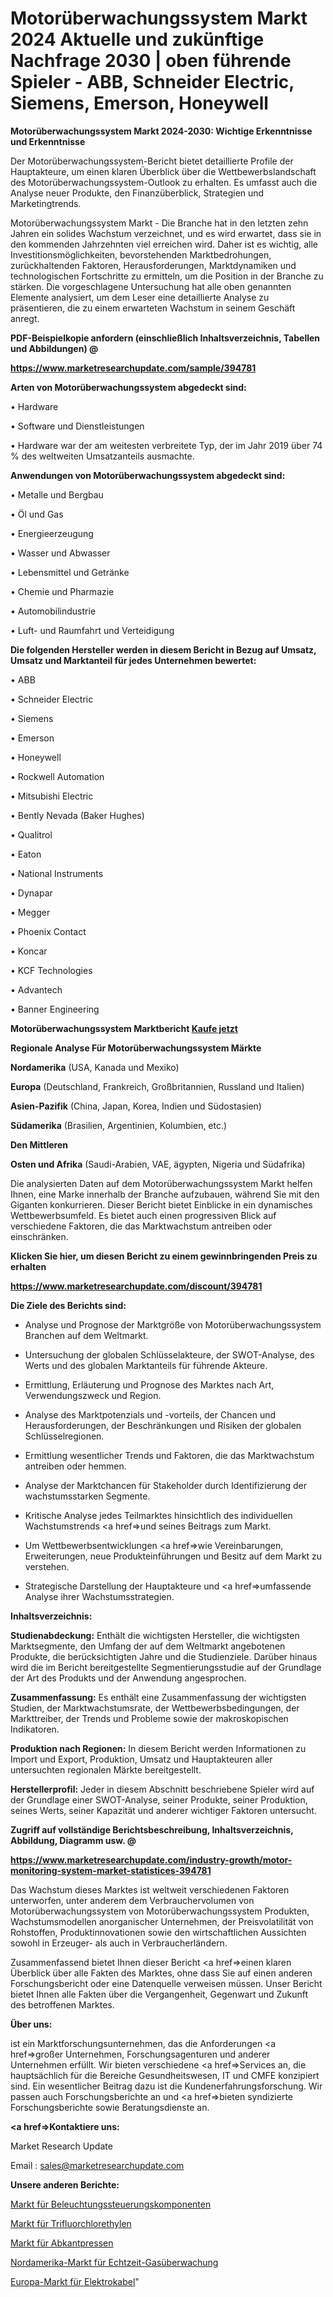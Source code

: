 # Motorüberwachungssystem Markt 2024 Aktuelle und zukünftige Nachfrage 2030 | oben führende Spieler - ABB, Schneider Electric, Siemens, Emerson, Honeywell

<strong>Motorüberwachungssystem Markt 2024-2030: Wichtige Erkenntnisse und Erkenntnisse</strong>

Der Motorüberwachungssystem-Bericht bietet detaillierte Profile der Hauptakteure, um einen klaren Überblick über die Wettbewerbslandschaft des Motorüberwachungssystem-Outlook zu erhalten. Es umfasst auch die Analyse neuer Produkte, den Finanzüberblick, Strategien und Marketingtrends.

Motorüberwachungssystem Markt - Die Branche hat in den letzten zehn Jahren ein solides Wachstum verzeichnet, und es wird erwartet, dass sie in den kommenden Jahrzehnten viel erreichen wird. Daher ist es wichtig, alle Investitionsmöglichkeiten, bevorstehenden Marktbedrohungen, zurückhaltenden Faktoren, Herausforderungen, Marktdynamiken und technologischen Fortschritte zu ermitteln, um die Position in der Branche zu stärken. Die vorgeschlagene Untersuchung hat alle oben genannten Elemente analysiert, um dem Leser eine detaillierte Analyse zu präsentieren, die zu einem erwarteten Wachstum in seinem Geschäft anregt.



<strong><b>PDF-Beispielkopie anfordern (einschließlich Inhaltsverzeichnis, Tabellen und Abbildungen) @ </b></strong>

<strong><a href=https://www.marketresearchupdate.com/sample/394781>

<strong>https://www.marketresearchupdate.com/sample/394781</u></a></strong></strong>



<strong>Arten von Motorüberwachungssystem abgedeckt sind:</strong>

• Hardware

• Software und Dienstleistungen

• Hardware war der am weitesten verbreitete Typ, der im Jahr 2019 über 74 % des weltweiten Umsatzanteils ausmachte.



<strong>Anwendungen von Motorüberwachungssystem abgedeckt sind:</strong>

• Metalle und Bergbau

• Öl und Gas

• Energieerzeugung

• Wasser und Abwasser

• Lebensmittel und Getränke

• Chemie und Pharmazie

• Automobilindustrie

• Luft- und Raumfahrt und Verteidigung



<strong>Die folgenden Hersteller werden in diesem Bericht in Bezug auf Umsatz, Umsatz und Marktanteil für jedes Unternehmen bewertet:</strong>

• ABB

• Schneider Electric

• Siemens

• Emerson

• Honeywell

• Rockwell Automation

• Mitsubishi Electric

• Bently Nevada (Baker Hughes)

• Qualitrol

• Eaton

• National Instruments

• Dynapar

• Megger

• Phoenix Contact

• Koncar

• KCF Technologies

• Advantech

• Banner Engineering



<strong>Motorüberwachungssystem Marktbericht <a href=https://www.marketresearchupdate.com/buynow/394781>Kaufe jetzt</a></strong>



<strong>Regionale Analyse Für Motorüberwachungssystem Märkte</strong>



<strong>Nordamerika</strong> (USA, Kanada und Mexiko)



<strong>Europa</strong> (Deutschland, Frankreich, Großbritannien, Russland und Italien)



<strong>Asien-Pazifik</strong> (China, Japan, Korea, Indien und Südostasien)



<strong>Südamerika</strong> (Brasilien, Argentinien, Kolumbien, etc.)



<strong>Den Mittleren</strong> 

<strong>Osten und Afrika</strong> (Saudi-Arabien, VAE, ägypten, Nigeria und Südafrika)

Die analysierten Daten auf dem Motorüberwachungssystem Markt helfen Ihnen, eine Marke innerhalb der Branche aufzubauen, während Sie mit den Giganten konkurrieren. Dieser Bericht bietet Einblicke in ein dynamisches Wettbewerbsumfeld. Es bietet auch einen progressiven Blick auf verschiedene Faktoren, die das Marktwachstum antreiben oder einschränken.



<strong>Klicken Sie hier, um diesen Bericht zu einem gewinnbringenden Preis zu erhalten
</strong>

<strong><a href=https://www.marketresearchupdate.com/discount/394781>https://www.marketresearchupdate.com/discount/394781</b></u></strong></a>



<strong>Die Ziele des Berichts sind:</strong>

- Analyse und Prognose der Marktgröße von Motorüberwachungssystem Branchen auf dem Weltmarkt.

- Untersuchung der globalen Schlüsselakteure, der SWOT-Analyse, des Werts und des globalen Marktanteils für führende Akteure.

- Ermittlung, Erläuterung und Prognose des Marktes nach Art, Verwendungszweck und Region.

- Analyse des Marktpotenzials und -vorteils, der Chancen und Herausforderungen, der Beschränkungen und Risiken der globalen Schlüsselregionen.

- Ermittlung wesentlicher Trends und Faktoren, die das Marktwachstum antreiben oder hemmen.

- Analyse der Marktchancen für Stakeholder durch Identifizierung der wachstumsstarken Segmente.

- Kritische Analyse jedes Teilmarktes hinsichtlich des individuellen Wachstumstrends <a href=>und</a> seines Beitrags zum Markt.

- Um Wettbewerbsentwicklungen <a href=>wie</a> Vereinbarungen, Erweiterungen, neue Produkteinführungen und Besitz auf dem Markt zu verstehen.

- Strategische Darstellung der Hauptakteure und <a href=>umfas</a>sende Analyse ihrer Wachstumsstrategien.



<strong>Inhaltsverzeichnis:</strong>



<strong>Studienabdeckung:</strong> Enthält die wichtigsten Hersteller, die wichtigsten Marktsegmente, den Umfang der auf dem Weltmarkt angebotenen Produkte, die berücksichtigten Jahre und die Studienziele. Darüber hinaus wird die im Bericht bereitgestellte Segmentierungsstudie auf der Grundlage der Art des Produkts und der Anwendung angesprochen.



<strong>Zusammenfassung:</strong> Es enthält eine Zusammenfassung der wichtigsten Studien, der Marktwachstumsrate, der Wettbewerbsbedingungen, der Markttreiber, der Trends und Probleme sowie der makroskopischen Indikatoren.



<strong>Produktion nach Regionen:</strong> In diesem Bericht werden Informationen zu Import und Export, Produktion, Umsatz und Hauptakteuren aller untersuchten regionalen Märkte bereitgestellt.



<strong>Herstellerprofil:</strong> Jeder in diesem Abschnitt beschriebene Spieler wird auf der Grundlage einer SWOT-Analyse, seiner Produkte, seiner Produktion, seines Werts, seiner Kapazität und anderer wichtiger Faktoren untersucht.



<strong><b>Zugriff auf vollständige Berichtsbeschreibung, Inhaltsverzeichnis, Abbildung, Diagramm usw. @ </b></strong>

<strong><a href=https://www.marketresearchupdate.com/industry-growth/motor-monitoring-system-market-statistices-394781>https://www.marketresearchupdate.com/industry-growth/motor-monitoring-system-market-statistices-394781</a></strong>

Das Wachstum dieses Marktes ist weltweit verschiedenen Faktoren unterworfen, unter anderem dem Verbrauchervolumen von Motorüberwachungssystem von Motorüberwachungssystem Produkten, Wachstumsmodellen anorganischer Unternehmen, der Preisvolatilität von Rohstoffen, Produktinnovationen sowie den wirtschaftlichen Aussichten sowohl in Erzeuger- als auch in Verbraucherländern.

Zusammenfassend bietet Ihnen dieser Bericht <a href=>einen</a> klaren Überblick über alle Fakten des Marktes, ohne dass Sie auf einen anderen Forschungsbericht oder eine Datenquelle verweisen müssen. Unser Bericht bietet Ihnen alle Fakten über die Vergangenheit, Gegenwart und Zukunft des betroffenen Marktes.



<strong>Über uns:</strong>

 ist ein Marktforschungsunternehmen, das die Anforderungen <a href=>großer</a> Unternehmen, Forschungsagenturen und anderer Unternehmen erfüllt. Wir bieten verschiedene <a href=>Services</a> an, die hauptsächlich für die Bereiche Gesundheitswesen, IT und CMFE konzipiert sind. Ein wesentlicher Beitrag dazu ist die Kundenerfahrungsforschung. Wir passen auch Forschungsberichte an und <a href=>bieten</a> syndizierte Forschungsberichte sowie Beratungsdienste an.



<strong><a href=>Kontaktiere uns:</a></strong>

Market Research Update

Email : sales@marketresearchupdate.com



<strong>Unsere anderen Berichte:</strong>

<a href=https://www.linkedin.com/pulse/lighting-control-components-market-has-huge>Markt für Beleuchtungssteuerungskomponenten</a>

<a href=https://www.linkedin.com/pulse/trifluorochloroethylene-market-size-industry>Markt für Trifluorchlorethylen</a>

<a href=https://www.linkedin.com/pulse/press-brake-market-2023-analysis-growth-drivers-vendors>Markt für Abkantpressen</a>

<a href=https://www.linkedin.com/pulse/north-america-real-time-gas-monitoring-market>Nordamerika-Markt für Echtzeit-Gasüberwachung</a>

<a href=https://www.linkedin.com/pulse/europe-electrical-wire-cable-market-2023-top-industry>Europa-Markt für Elektrokabel</a>"

